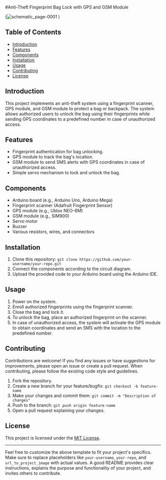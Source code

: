 #Anti-Theft Fingerprint Bag Lock with GPS and GSM Module

(![schematic_page-0001](https://github.com/zazarip/Anti-theft-fingerprint-baglock/assets/106441151/7c7b8636-28ba-4c07-8b0b-80384ccbd6f8)
)

## Table of Contents

- [Introduction](#introduction)
- [Features](#features)
- [Components](#components)
- [Installation](#installation)
- [Usage](#usage)
- [Contributing](#contributing)
- [License](#license)

## Introduction

This project implements an anti-theft system using a fingerprint scanner, GPS module, and GSM module to protect a bag or backpack. The system allows authorized users to unlock the bag using their fingerprints while sending GPS coordinates to a predefined number in case of unauthorized access.

## Features

- Fingerprint authentication for bag unlocking.
- GPS module to track the bag's location.
- GSM module to send SMS alerts with GPS coordinates in case of unauthorized access.
- Simple servo mechanism to lock and unlock the bag.

## Components

- Arduino board (e.g., Arduino Uno, Arduino Mega)
- Fingerprint scanner (Adafruit Fingerprint Sensor)
- GPS module (e.g., Ublox NEO-6M)
- GSM module (e.g., SIM900)
- Servo motor
- Buzzer
- Various resistors, wires, and connectors

## Installation

1. Clone this repository: `git clone https://github.com/your-username/your-repo.git`
2. Connect the components according to the circuit diagram.
3. Upload the provided code to your Arduino board using the Arduino IDE.

## Usage

1. Power on the system.
2. Enroll authorized fingerprints using the fingerprint scanner.
3. Close the bag and lock it.
4. To unlock the bag, place an authorized fingerprint on the scanner.
5. In case of unauthorized access, the system will activate the GPS module to obtain coordinates and send an SMS with the location to the predefined number.

## Contributing

Contributions are welcome! If you find any issues or have suggestions for improvements, please open an issue or create a pull request. When contributing, please follow the existing code style and guidelines.

1. Fork the repository.
2. Create a new branch for your feature/bugfix: `git checkout -b feature-name`
3. Make your changes and commit them: `git commit -m "Description of changes"`
4. Push to the branch: `git push origin feature-name`
5. Open a pull request explaining your changes.

## License

This project is licensed under the [MIT License](LICENSE).

---

Feel free to customize the above template to fit your project's specifics. Make sure to replace placeholders like `your-username`, `your-repo`, and `url_to_project_image` with actual values. A good README provides clear instructions, explains the purpose and functionality of your project, and invites others to contribute.
